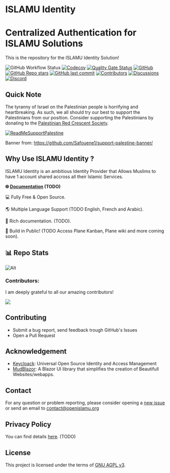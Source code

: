 # ISLAMU Identity

# Centralized Authentication for ISLAMU Solutions

This is the repository for the ISLAMU Identity Solution!

![GitHub Workflow Status](https://img.shields.io/github/actions/workflow/status/islamu-ngo/Identity/build.yml?branch=main&logo=github&style=flat-square)
[![Codecov](https://img.shields.io/codecov/c/github/islamu-ngo/Identity)](https://app.codecov.io/github/islamu-ngo/Identity)
[![Quality Gate Status](https://sonarcloud.io/api/project_badges/measure?project=islamu-ngo_Identity&metric=alert_status)](https://sonarcloud.io/summary/overall?id=islamu-ngo_Identity)
[![GitHub](https://img.shields.io/github/license/islamu-ngo/Identity?color=594ae2&logo=github&style=flat-square)](https://github.com/islamu-ngo/Identity/blob/main/LICENSE)
[![GitHub Repo stars](https://img.shields.io/github/stars/islamu-ngo/Identity?color=594ae2&style=flat-square&logo=github)](https://github.com/islamu-ngo/Identity/stargazers)
[![GitHub last commit](https://img.shields.io/github/last-commit/islamu-ngo/Identity?color=594ae2&style=flat-square&logo=github)](https://github.com/islamu-ngo/Identity)
[![Contributors](https://img.shields.io/github/contributors/islamu-ngo/Identity?color=594ae2&style=flat-square&logo=github)](https://github.com/islamu-ngo/Identity/graphs/contributors)
[![Discussions](https://img.shields.io/github/discussions/islamu-ngo/Identity?color=594ae2&logo=github&style=flat-square)](https://github.com/islamu-ngo/Identity/discussions)
[![Discord](https://img.shields.io/discord/1357505436479131668?color=%237289da&label=Discord&logo=discord&logoColor=%237289da&style=flat-square)](https://discord.gg/wrkY824Yv5)

## Quick Note

The tyranny of Israel on the Palestinian people is horrifying and heartbreaking. As such, we all
should try our best to support the Palestinians from our position. Consider supporting the Palestinians
by donating to the [Palestinian Red Crescent Society](https://www.palestinercs.org/en/Donation).

[![ReadMeSupportPalestine](https://github.com/Safouene1/support-palestine-banner/blob/master/banner-support.svg)](https://www.palestinercs.org/en/Donation)

Banner from: https://github.com/Safouene1/support-palestine-banner/

## Why Use ISLAMU Identity ?
ISLAMU Identity is an ambitious Identity Provider that Allows Muslims to have 1 account shared accross all their Islamic Services.

**🌐 [Documentation]() (TODO)**

💻 Fully Free & Open Source.

🌎 Multiple Language Support (TODO English, French and Arabic).

📖 Rich documentation. (TODO).

🚀 Build in Public! (TODO Access Plane Kanban, Plane wiki and more coming soon).

## 📊 Repo Stats


![Alt](https://repobeats.axiom.co/api/embed/6c58de926f3b23953f3d15dbdb3675cfdafca927.svg "Repobeats analytics image")

### Contributors:
 
I am deeply grateful to all our amazing contributors!
 
<a href="https://github.com/islamu-ngo/identity/graphs/contributors">
 <img src="https://contrib.rocks/image?repo=islamu-ngo/identity" />
</a>

## Contributing

- Submit a bug report, send feedback trough GitHub's Issues
- Open a Pull Request

## Acknowledgement

- [Keycloack](https://github.com/keycloak/keycloak): Universal Open Source Identity and Access Management
- [MudBlazor](https://www.mudblazor.com/): A Blazor UI library that simplifies the creation of Beautifull Websites/webapps.

## Contact

For any question or problem reporting, please consider opening a [new issue](https://github.com/islamu-ngo/identity/issues/new) or send an email to contact@openislamu.org

## Privacy Policy

You can find details [here](PRIVACY-POLICY.md). (TODO)

## License

This project is licensed under the terms of [GNU AGPL v3](LICENSE).
